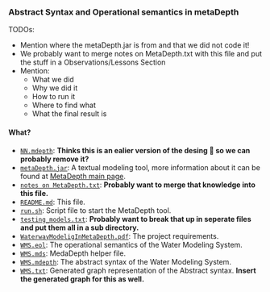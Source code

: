 ### Abstract Syntax and Operational semantics in metaDepth


TODOs:
- Mention where the metaDepth.jar is from and that we did not code it!
- We probably want to merge notes on MetaDepth.txt with this file and put the stuff in a Observations/Lessons Section
- Mention:
    - What we did
    - Why we did it 
    - How to run it 
    - Where to find what
    - What the final result is


#### What?
- [```NN.mdepth```](/AbstractSyntaxAndOperationalSemantics/NN.mdepth): **Thinks this is an ealier version of the desing :thinking: so we can probably remove it?**
- [```metaDepth.jar```](/AbstractSyntaxAndOperationalSemantics/metaDepth.jar): A textual modeling tool, more information about it can be found at [MetaDepth main page](http://metadepth.org).
- [```notes on MetaDepth.txt```](/AbstractSyntaxAndOperationalSemantics/notes%20on%20MetaDepth.txt): **Probably want to merge that knowledge into this file.**
- [```README.md```](/AbstractSyntaxAndOperationalSemantics/README.md): This file.
- [```run.sh```](/AbstractSyntaxAndOperationalSemantics/run.sh): Script file to start the MetaDepth tool.
- [```testing_models.txt```](/AbstractSyntaxAndOperationalSemantics/testing_models.txt): **Probably want to break that up in seperate files and put them all in a sub directory.**
- [```WaterwayModeligInMetaDepth.pdf```](/AbstractSyntaxAndOperationalSemantics/WaterwayModeligInMetaDepth.pdf): The project requirements.
- [```WMS.eol```](/AbstractSyntaxAndOperationalSemantics/WMS.eol): The operational semantics of the Water Modeling System.
- [```WMS.mds```](/AbstractSyntaxAndOperationalSemantics/WMS.mdc): MedaDepth helper file.
- [```WMS.mdepth```](/AbstractSyntaxAndOperationalSemantics/WMS.mdepth): The abstract syntax of the Water Modeling System.
- [```WMS.txt```](/AbstractSyntaxAndOperationalSemantics/WMS.txt): Generated graph representation of the Abstract syntax. **Insert the generated graph for this as well.**